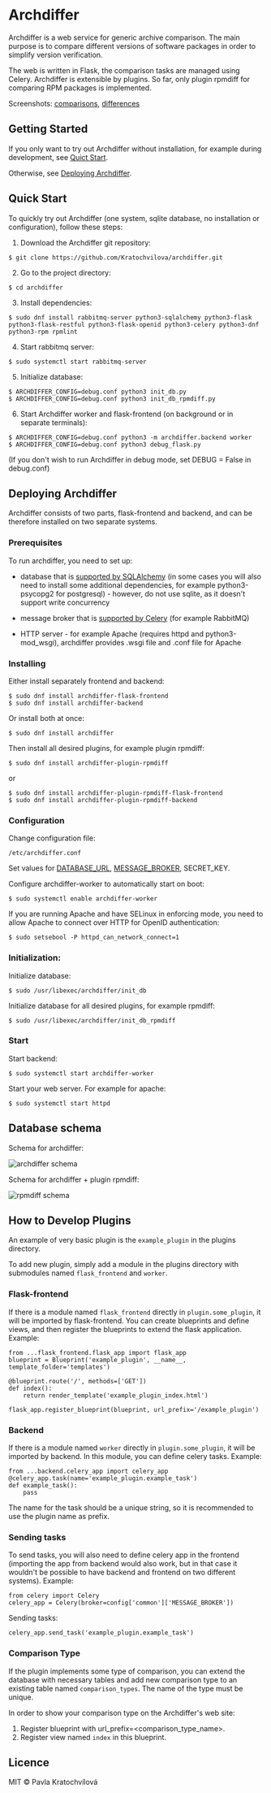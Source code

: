 # Archdiffer

Archdiffer is a web service for generic archive comparison. The main purpose is to compare different versions of software packages in order to simplify version verification.

The web is written in Flask, the comparison tasks are managed using Celery. Archdiffer is extensible by plugins. So far, only plugin rpmdiff for comparing RPM packages is implemented.

Screenshots: [comparisons](images/screenshot-comps.png), [differences](images/screenshot-diffs.png)

## Getting Started

If you only want to try out Archdiffer without installation, for example during development, see [Quict Start](#quick-start).

Otherwise, see [Deploying Archdiffer](#deploying-archdiffer).

## Quick Start

To quickly try out Archdiffer (one system, sqlite database, no installation or configuration), follow these steps:

1. Download the Archdiffer git repository:
```
$ git clone https://github.com/Kratochvilova/archdiffer.git
```
2. Go to the project directory:
```
$ cd archdiffer
```
3. Install dependencies:
```
$ sudo dnf install rabbitmq-server python3-sqlalchemy python3-flask python3-flask-restful python3-flask-openid python3-celery python3-dnf python3-rpm rpmlint
```
4. Start rabbitmq server:
```
$ sudo systemctl start rabbitmq-server
```
5. Initialize database:
```
$ ARCHDIFFER_CONFIG=debug.conf python3 init_db.py
$ ARCHDIFFER_CONFIG=debug.conf python3 init_db_rpmdiff.py
```
6. Start Archdiffer worker and flask-frontend (on background or in separate terminals):
```
$ ARCHDIFFER_CONFIG=debug.conf python3 -m archdiffer.backend worker
$ ARCHDIFFER_CONFIG=debug.conf python3 debug_flask.py
```

(If you don't wish to run Archdiffer in debug mode, set DEBUG = False in debug.conf)

## Deploying Archdiffer

Archdiffer consists of two parts, flask-frontend and backend, and can be therefore installed on two separate systems.

### Prerequisites

To run archdiffer, you need to set up:

* database that is [supported by SQLAlchemy](http://docs.sqlalchemy.org/en/latest/core/engines.html#supported-databases) (in some cases you will also need to install some additional dependencies, for example python3-psycopg2 for postgresql) - however, do not use sqlite, as it doesn't support write concurrency

* message broker that is [supported by Celery](docs.celeryproject.org/en/latest/getting-started/brokers/index.html) (for example RabbitMQ)

* HTTP server - for example Apache (requires httpd and python3-mod_wsgi), archdiffer provides .wsgi file and .conf file for Apache

### Installing

Either install separately frontend and backend:

```
$ sudo dnf install archdiffer-flask-frontend
$ sudo dnf install archdiffer-backend
```

Or install both at once:

```
$ sudo dnf install archdiffer
```

Then install all desired plugins, for example plugin rpmdiff:

```
$ sudo dnf install archdiffer-plugin-rpmdiff
```

or

```
$ sudo dnf install archdiffer-plugin-rpmdiff-flask-frontend
$ sudo dnf install archdiffer-plugin-rpmdiff-backend
```

### Configuration

Change configuration file:

```
/etc/archdiffer.conf
```

Set values for [DATABASE_URL](http://docs.sqlalchemy.org/en/latest/core/engines.html#database-urls), [MESSAGE_BROKER](http://docs.celeryproject.org/en/latest/getting-started/brokers/index.html), SECRET_KEY.

Configure archdiffer-worker to automatically start on boot:

```
$ sudo systemctl enable archdiffer-worker
```

If you are running Apache and have SELinux in enforcing mode, you need to allow Apache to connect over HTTP for OpenID authentication:

```
$ sudo setsebool -P httpd_can_network_connect=1
```

### Initialization:

Initialize database:

```
$ sudo /usr/libexec/archdiffer/init_db
```

Initialize database for all desired plugins, for example rpmdiff:

```
$ sudo /usr/libexec/archdiffer/init_db_rpmdiff
```

### Start

Start backend:

```
$ sudo systemctl start archdiffer-worker
```

Start your web server. For example for apache:

```
$ sudo systemctl start httpd
```

## Database schema

Schema for archdiffer:

![archdiffer schema](images/erd-archdiffer.png)

Schema for archdiffer + plugin rpmdiff:

![rpmdiff schema](images/erd-rpmdiff.png)

## How to Develop Plugins

An example of very basic plugin is the `example_plugin` in the plugins directory.

To add new plugin, simply add a module in the plugins directory with submodules named `flask_frontend` and `worker`.

### Flask-frontend

If there is a module named `flask_frontend` directly in `plugin.some_plugin`, it will be imported by flask-frontend. You can create blueprints and define views, and then register the blueprints to extend the flask application. Example:

```
from ...flask_frontend.flask_app import flask_app
blueprint = Blueprint('example_plugin', __name__, template_folder='templates')

@blueprint.route('/', methods=['GET'])
def index():
    return render_template('example_plugin_index.html')

flask_app.register_blueprint(blueprint, url_prefix='/example_plugin')
```

### Backend

If there is a module named `worker` directly in `plugin.some_plugin`, it will be imported by backend. In this module, you can define celery tasks. Example:

```
from ...backend.celery_app import celery_app
@celery_app.task(name='example_plugin.example_task')
def example_task():
    pass
```

The name for the task should be a unique string, so it is recommended to use the plugin name as prefix.

### Sending tasks

To send tasks, you will also need to define celery app in the frontend (importing the app from backend would also work, but in that case it wouldn't be possible to have backend and frontend on two different systems). Example:

```
from celery import Celery
celery_app = Celery(broker=config['common']['MESSAGE_BROKER'])
```

Sending tasks:

```
celery_app.send_task('example_plugin.example_task')
```

### Comparison Type

If the plugin implements some type of comparison, you can extend the database with necessary tables and add new comparison type to an existing table named `comparison_types`. The name of the type must be unique.

In order to show your comparison type on the Archdiffer's web site:

1. Register blueprint with url_prefix=<comparison_type_name>.
2. Register view named `index` in this blueprint.

## Licence

MIT © Pavla Kratochvílová
